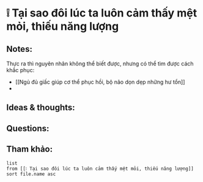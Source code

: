 # ❕ Tại sao đôi lúc ta luôn cảm thấy mệt mỏi, thiếu năng lượng

## Notes:
Thực ra thì nguyên nhân không thể biết được, nhưng có thể tìm được cách khắc phục:
- [[Ngủ đủ giấc giúp cơ thể phục hồi, bộ não dọn dẹp những hư tổn]]
- 

## Ideas & thoughts:

## Questions:


## Tham khảo:
```dataview
list
from [[❕ Tại sao đôi lúc ta luôn cảm thấy mệt mỏi, thiếu năng lượng]]
sort file.name asc
```